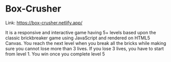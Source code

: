 # Box-Crusher
Link: https://box-crusher.netlify.app/

It is a responsive and interactive game having 5+ levels based upon the classic brickbreaker game using JavaScript and rendered on HTML5 Canvas. You reach the next level
when you break all the bricks while making sure you cannot lose more than 3 lives. If you lose 3 lives, you have to start from level 1. You win once you complete level 5
